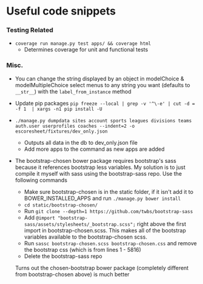 # Useful code snippets

### Testing Related

* `coverage run manage.py test apps/ && coverage html`
    * Determines coverage for unit and functional tests

### Misc.
* You can change the string displayed by an object in modelChoice & modelMultipleChoice select menus to any string you want (defaults to `__str__`) with the `label_from_instance` method

* Update pip packages `pip freeze --local | grep -v '^\-e' | cut -d = -f 1  | xargs -n1 pip install -U`

* `./manage.py dumpdata sites account sports leagues divisions teams auth.user userprofiles coaches --indent=2 -o escoresheet/fixtures/dev_only.json `
    * Outputs all data in the db to dev_only.json file
    * Add more apps to the command as new apps are added

* The bootstrap-chosen bower package requires bootstrap's sass because it references bootstrap less variables. My solution is to just compile it myself with sass using the bootstrap-sass repo. Use the following commands
    * Make sure bootstrap-chosen is in the static folder, if it isn't add it to BOWER_INSTALLED_APPS and run `./manage.py bower install`
    * `cd static/bootstrap-chosen/`
    * Run `git clone --depth=1 https://github.com/twbs/bootstrap-sass`
    * Add `@import "bootstrap-sass/assets/stylesheets/_bootstrap.scss";` right above the first import in bootstrap-chosen.scss. This makes all of the bootstrap variables available to the bootstrap-chosen scss.
    * Run `sassc bootstrap-chosen.scss bootstrap-chosen.css` and remove the bootstrap css (which is from lines 1 - 5816)
    * Delete the bootstrap-sass repo
    
    Turns out the chosen-bootstrap bower package (completely different from bootstrap-chosen above) is much better
